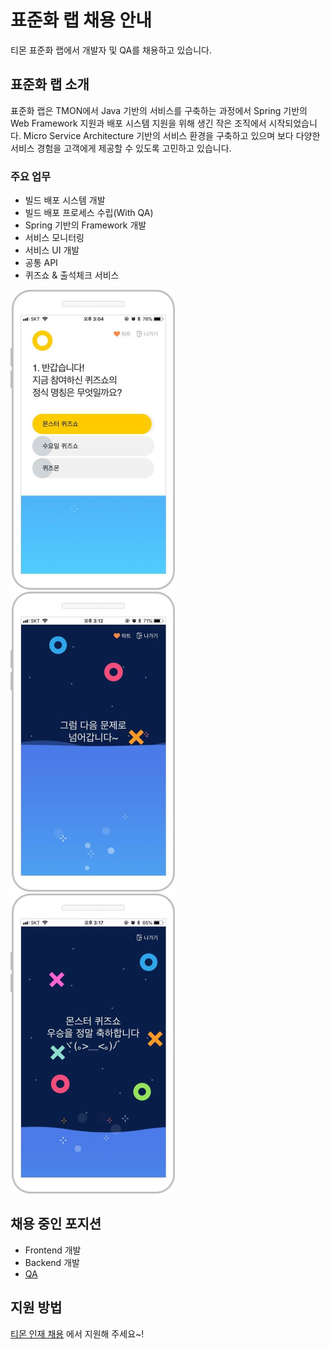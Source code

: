 # 표준화 랩 채용 안내

티몬 표준화 랩에서 개발자 및 QA를 채용하고 있습니다.


## 표준화 랩 소개

표준화 랩은 TMON에서 Java 기반의 서비스를 구축하는 과정에서 Spring 기반의 Web Framework 지원과 배포 시스템 지원을 위해 생긴 작은 조직에서 시작되었습니다. Micro Service Architecture 기반의 서비스 환경을 구축하고 있으며 보다 다양한 서비스 경험을 고객에게 제공할 수 있도록 고민하고 있습니다.


### 주요 업무

- 빌드 배포 시스템 개발
- 빌드 배포 프로세스 수립(With QA)
- Spring 기반의 Framework 개발
- 서비스 모니터링
- 서비스 UI 개발
- 공통 API 
- 퀴즈쇼 & 출석체크 서비스

![퀴즈쇼](./quizshow-image/q1.jpg)
![퀴즈쇼](./quizshow-image/q2.jpg)
![퀴즈쇼](./quizshow-image/q3.jpg)

## 채용 중인 포지션

- Frontend 개발
- Backend 개발
- [QA](./qa.md)


## 지원 방법

[티몬 인재 채용](https://recruit.tmon.co.kr/recruit/list/001#page=1) 에서 지원해 주세요~!

